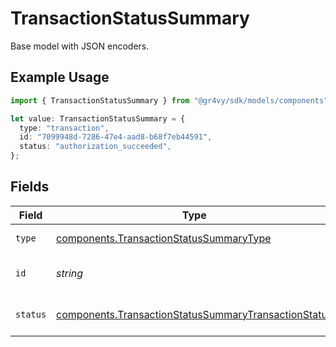 # TransactionStatusSummary

Base model with JSON encoders.

## Example Usage

```typescript
import { TransactionStatusSummary } from "@gr4vy/sdk/models/components";

let value: TransactionStatusSummary = {
  type: "transaction",
  id: "7099948d-7286-47e4-aad8-b68f7eb44591",
  status: "authorization_succeeded",
};
```

## Fields

| Field                                                                                                                        | Type                                                                                                                         | Required                                                                                                                     | Description                                                                                                                  | Example                                                                                                                      |
| ---------------------------------------------------------------------------------------------------------------------------- | ---------------------------------------------------------------------------------------------------------------------------- | ---------------------------------------------------------------------------------------------------------------------------- | ---------------------------------------------------------------------------------------------------------------------------- | ---------------------------------------------------------------------------------------------------------------------------- |
| `type`                                                                                                                       | [components.TransactionStatusSummaryType](../../models/components/transactionstatussummarytype.md)                           | :heavy_minus_sign:                                                                                                           | Always `transaction`.                                                                                                        | transaction                                                                                                                  |
| `id`                                                                                                                         | *string*                                                                                                                     | :heavy_check_mark:                                                                                                           | The ID for the transaction.                                                                                                  | 7099948d-7286-47e4-aad8-b68f7eb44591                                                                                         |
| `status`                                                                                                                     | [components.TransactionStatusSummaryTransactionStatus](../../models/components/transactionstatussummarytransactionstatus.md) | :heavy_check_mark:                                                                                                           | The status of the transaction.                                                                                               | authorization_succeeded                                                                                                      |